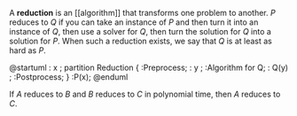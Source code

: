 A **reduction** is an [[algorithm]] that transforms one problem to another. $P$ reduces to $Q$ if you can take an instance of $P$ and then turn it into an instance of $Q$, then use a solver for $Q$, then turn the solution for $Q$ into a solution for $P$. When such a reduction exists, we say that $Q$ is at least as hard as $P$.

@startuml
: x ;
partition Reduction {
:Preprocess;
: y ;
:Algorithm for Q;
: Q(y) ;
:Postprocess;
}
:P(x);
@enduml

If $A$ reduces to $B$ and $B$ reduces to $C$ in polynomial time, then $A$ reduces to $C$.